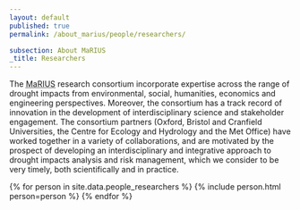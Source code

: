 ```yaml
---
layout: default
published: true
permalink: /about_marius/people/researchers/

subsection: About MaRIUS
_title: Researchers
---
```

The <abbr title="Managing the Risks, Impacts and Uncertainties of drought and water Scarcity">MaRIUS</abbr> research consortium incorporate expertise across the range of drought impacts from environmental, social, humanities, economics and engineering perspectives. Moreover, the consortium has a track record of innovation in the development of interdisciplinary science and stakeholder engagement. The consortium partners (Oxford, Bristol and Cranfield Universities, the Centre for Ecology and Hydrology and the Met Office) have worked together in a variety of collaborations, and are motivated by the prospect of developing an interdisciplinary and integrative approach to drought impacts analysis and risk management, which we consider to be very timely, both scientifically and in practice.

{% for person in site.data.people_researchers %}
{% include person.html person=person %}
{% endfor %}